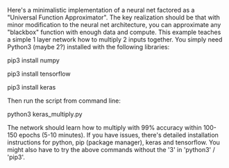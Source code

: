Here's a minimalistic implementation of a neural net factored as a "Universal Function Approximator".  The key realization should be that with minor modification to the neural net architecture, you can approximate any "blackbox" function with enough data and compute.  This example teaches a simple 1 layer network how to multiply 2 inputs together.  You simply need Python3 (maybe 2?) installed with the following libraries:

pip3 install numpy

pip3 install tensorflow

pip3 install keras

Then run the script from command line:

python3 keras_multiply.py

The network should learn how to multiply with 99% accuracy within 100-150 epochs (5-10 minutes).  If you have issues, there's detailed installation instructions for python, pip (package manager), keras and tensorflow.  You might also have to try the above commands without the '3' in 'python3' / 'pip3'.
